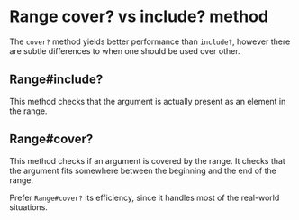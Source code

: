 # Range cover? vs include? method

The `cover?` method yields better performance than `include?`,
however there are subtle differences to when one should be used over other.

## Range#include?

This method checks that the argument is actually present as an element in the
range.

## Range#cover?

This method checks if an argument is covered by the range.
It checks that the argument fits somewhere between the beginning and the end of
the range.

Prefer `Range#cover?` its efficiency,
since it handles most of the real-world situations.

